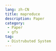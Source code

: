 ```yaml
---
lang: zh-CN
title: mapreduce
description: Paper
category: 
 - Paper
 - gfs
tag:
 - Distrubuted System
---
```


<PDF url="/distrubutedsystem/papers/mapreduce.pdf" :toolbar="false"  :height="800"  />